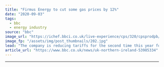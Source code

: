 ```yaml
---
title: "Firmus Energy to cut some gas prices by 12%"
date: "2020-09-03"
tags: 
  - bbc
  - energy industry
source: "bbc"
image_url: "https://ichef.bbci.co.uk/live-experience/cps/320/cpsprodpb/B76F/production/_114195964_f4c79c35-2471-4d6e-a67e-7f4169819b4a.jpg"
image_fp: "/assets/img/post_thumbnails/202.jpg"
lead: "The company is reducing tariffs for the second time this year for 50,000 customers outside Belfast."
article_url: "https://www.bbc.co.uk/news/uk-northern-ireland-53985334"
---
```


---
